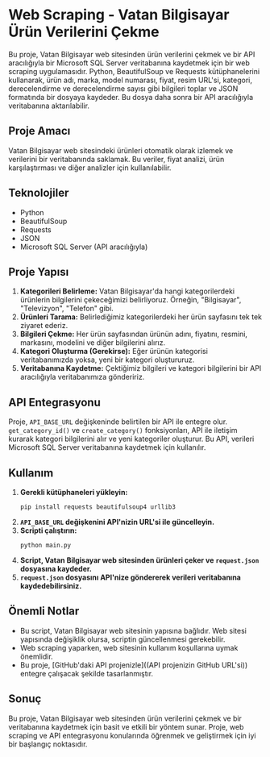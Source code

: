 # Web Scraping - Vatan Bilgisayar Ürün Verilerini Çekme

Bu proje, Vatan Bilgisayar web sitesinden ürün verilerini çekmek ve bir API aracılığıyla bir Microsoft SQL Server veritabanına kaydetmek için bir web scraping uygulamasıdır. Python, BeautifulSoup ve Requests kütüphanelerini kullanarak, ürün adı, marka, model numarası, fiyat, resim URL'si, kategori, derecelendirme ve derecelendirme sayısı gibi bilgileri toplar ve JSON formatında bir dosyaya kaydeder. Bu dosya daha sonra bir API aracılığıyla veritabanına aktarılabilir.

## Proje Amacı

Vatan Bilgisayar web sitesindeki ürünleri otomatik olarak izlemek ve verilerini bir veritabanında saklamak. Bu veriler, fiyat analizi, ürün karşılaştırması ve diğer analizler için kullanılabilir.

## Teknolojiler

* Python
* BeautifulSoup
* Requests
* JSON
* Microsoft SQL Server (API aracılığıyla)

## Proje Yapısı

1. **Kategorileri Belirleme:** Vatan Bilgisayar'da hangi kategorilerdeki ürünlerin bilgilerini çekeceğimizi belirliyoruz. Örneğin, "Bilgisayar", "Televizyon", "Telefon" gibi.
2. **Ürünleri Tarama:** Belirlediğimiz kategorilerdeki her ürün sayfasını tek tek ziyaret ederiz.
3. **Bilgileri Çekme:** Her ürün sayfasından ürünün adını, fiyatını, resmini, markasını, modelini ve diğer bilgilerini alırız.
4. **Kategori Oluşturma (Gerekirse):** Eğer ürünün kategorisi veritabanımızda yoksa, yeni bir kategori oluştururuz.
5. **Veritabanına Kaydetme:** Çektiğimiz bilgileri ve kategori bilgilerini bir API aracılığıyla veritabanımıza göndeririz.

## API Entegrasyonu

Proje, `API_BASE_URL` değişkeninde belirtilen bir API ile entegre olur. `get_category_id()` ve `create_category()` fonksiyonları, API ile iletişim kurarak kategori bilgilerini alır ve yeni kategoriler oluşturur. Bu API, verileri Microsoft SQL Server veritabanına kaydetmek için kullanılır.

## Kullanım

1. **Gerekli kütüphaneleri yükleyin:**
    ```dash
    pip install requests beautifulsoup4 urllib3

3. **`API_BASE_URL` değişkenini API'nizin URL'si ile güncelleyin.**
4. **Scripti çalıştırın:**
    ```dash
    python main.py
   
6. **Script, Vatan Bilgisayar web sitesinden ürünleri çeker ve `request.json` dosyasına kaydeder.**
7. **`request.json` dosyasını API'nize göndererek verileri veritabanına kaydedebilirsiniz.**

## Önemli Notlar

* Bu script, Vatan Bilgisayar web sitesinin yapısına bağlıdır. Web sitesi yapısında değişiklik olursa, scriptin güncellenmesi gerekebilir.
* Web scraping yaparken, web sitesinin kullanım koşullarına uymak önemlidir.
* Bu proje, [GitHub'daki API projenizle]((API projenizin GitHub URL'si)) entegre çalışacak şekilde tasarlanmıştır.

## Sonuç

Bu proje, Vatan Bilgisayar web sitesinden ürün verilerini çekmek ve bir veritabanına kaydetmek için basit ve etkili bir yöntem sunar. Proje, web scraping ve API entegrasyonu konularında öğrenmek ve geliştirmek için iyi bir başlangıç noktasıdır.
